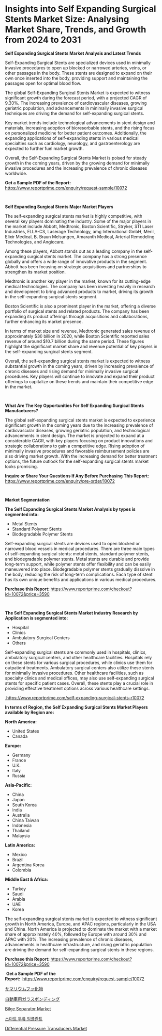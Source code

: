 <p><h1>Insights into Self Expanding Surgical Stents Market Size: Analysing Market Share, Trends, and Growth from 2024 to 2031</h1></p><p><strong>Self Expanding Surgical Stents Market Analysis and Latest Trends</strong></p>
<p><p>Self-Expanding Surgical Stents are specialized devices used in minimally invasive procedures to open up blocked or narrowed arteries, veins, or other passages in the body. These stents are designed to expand on their own once inserted into the body, providing support and maintaining the passages open for optimal blood flow. </p><p>The global Self-Expanding Surgical Stents Market is expected to witness significant growth during the forecast period, with a projected CAGR of 9.30%. The increasing prevalence of cardiovascular diseases, growing geriatric population, and advancements in minimally invasive surgical techniques are driving the demand for self-expanding surgical stents. </p><p>Key market trends include technological advancements in stent design and materials, increasing adoption of bioresorbable stents, and the rising focus on personalized medicine for better patient outcomes. Additionally, the expanding applications of self-expanding stents in various medical specialties such as cardiology, neurology, and gastroenterology are expected to further fuel market growth.</p><p>Overall, the Self-Expanding Surgical Stents Market is poised for steady growth in the coming years, driven by the growing demand for minimally invasive procedures and the increasing prevalence of chronic diseases worldwide.</p></p>
<p><strong>Get a Sample PDF of the Report:&nbsp;</strong> <a href="https://www.reportprime.com/enquiry/request-sample/10072">https://www.reportprime.com/enquiry/request-sample/10072</a></p>
<p>&nbsp;</p>
<p><strong>Self Expanding Surgical Stents Major Market Players</strong></p>
<p><p>The self-expanding surgical stents market is highly competitive, with several key players dominating the industry. Some of the major players in the market include Abbott, Medtronic, Boston Scientific, Stryker, STI Laser Industries, ELLA-CS, Laserage Technology, amg International GmbH, Meril, Elixir Medical, B. Braun Melsungen, Amaranth Medical, Arterial Remodeling Technologies, and Angiocare.</p><p>Among these players, Abbott stands out as a leading company in the self-expanding surgical stents market. The company has a strong presence globally and offers a wide range of innovative products in the segment. Abbott has been focusing on strategic acquisitions and partnerships to strengthen its market position.</p><p>Medtronic is another key player in the market, known for its cutting-edge medical technologies. The company has been investing heavily in research and development to bring advanced products to market, driving its growth in the self-expanding surgical stents segment.</p><p>Boston Scientific is also a prominent player in the market, offering a diverse portfolio of surgical stents and related products. The company has been expanding its product offerings through acquisitions and collaborations, further enhancing its market presence.</p><p>In terms of market size and revenue, Medtronic generated sales revenue of approximately $30 billion in 2020, while Boston Scientific reported sales revenue of around $10.7 billion during the same period. These figures highlight the significant market share and revenue potential of key players in the self-expanding surgical stents segment.</p><p>Overall, the self-expanding surgical stents market is expected to witness substantial growth in the coming years, driven by increasing prevalence of chronic diseases and rising demand for minimally invasive surgical procedures. Key players will continue to innovate and expand their product offerings to capitalize on these trends and maintain their competitive edge in the market.</p></p>
<p>&nbsp;</p>
<p><strong>What Are The Key Opportunities For Self Expanding Surgical Stents Manufacturers?</strong></p>
<p><p>The global self-expanding surgical stents market is expected to experience significant growth in the coming years due to the increasing prevalence of cardiovascular diseases, growing geriatric population, and technological advancements in stent design. The market is projected to expand at a considerable CAGR, with key players focusing on product innovations and strategic collaborations to gain a competitive edge. Rising adoption of minimally invasive procedures and favorable reimbursement policies are also driving market growth. With the increasing demand for better treatment options, the future outlook for the self-expanding surgical stents market looks promising.</p></p>
<p><strong>Inquire or Share Your Questions If Any Before Purchasing This Report:</strong> <a href="https://www.reportprime.com/enquiry/pre-order/10072">https://www.reportprime.com/enquiry/pre-order/10072</a></p>
<p>&nbsp;</p>
<p><strong>Market Segmentation</strong></p>
<p><strong>The Self Expanding Surgical Stents Market Analysis by types is segmented into:</strong></p>
<p><ul><li>Metal Stents</li><li>Standard Polymer Stents</li><li>Biodegradable Polymer Stents</li></ul></p>
<p><p>Self-expanding surgical stents are devices used to open blocked or narrowed blood vessels in medical procedures. There are three main types of self-expanding surgical stents: metal stents, standard polymer stents, and biodegradable polymer stents. Metal stents are durable and provide long-term support, while polymer stents offer flexibility and can be easily maneuvered into place. Biodegradable polymer stents gradually dissolve in the body, reducing the risk of long-term complications. Each type of stent has its own unique benefits and applications in various medical procedures.</p></p>
<p><strong>Purchase this Report:&nbsp;</strong><a href="https://www.reportprime.com/checkout?id=10072&price=3590">https://www.reportprime.com/checkout?id=10072&price=3590</a></p>
<p>&nbsp;</p>
<p><strong>The Self Expanding Surgical Stents Market Industry Research by Application is segmented into:</strong></p>
<p><ul><li>Hospital</li><li>Clinics</li><li>Ambulatory Surgical Centers</li><li>Others</li></ul></p>
<p><p>Self-expanding surgical stents are commonly used in hospitals, clinics, ambulatory surgical centers, and other healthcare facilities. Hospitals rely on these stents for various surgical procedures, while clinics use them for outpatient treatments. Ambulatory surgical centers also utilize these stents for minimally invasive procedures. Other healthcare facilities, such as specialty clinics and medical offices, may also use self-expanding surgical stents for specific patient cases. Overall, these stents play a crucial role in providing effective treatment options across various healthcare settings.</p></p>
<p><a href="https://www.reportprime.com/self-expanding-surgical-stents-r10072">&nbsp;https://www.reportprime.com/self-expanding-surgical-stents-r10072</a></p>
<p><strong>In terms of Region, the Self Expanding Surgical Stents Market Players available by Region are:</strong></p>
<p>
    <p> <strong> North America: </strong>
        <ul>
            <li>United States</li>
            <li>Canada</li>
        </ul>
        </p> 
    <p> <strong> Europe: </strong>
        <ul>
            <li>Germany</li>
            <li>France</li>
            <li>U.K.</li>
            <li>Italy</li>
            <li>Russia</li>
        </ul>
        </p> 
    <p> <strong> Asia-Pacific: </strong>
        <ul>
            <li>China</li>
            <li>Japan</li>
            <li>South Korea</li>
            <li>India</li>
            <li>Australia</li>
            <li>China Taiwan</li>
            <li>Indonesia</li>
            <li>Thailand</li>
            <li>Malaysia</li>
        </ul>
        </p> 
    <p> <strong> Latin America: </strong>
        <ul>
            <li>Mexico</li>
            <li>Brazil</li>
            <li>Argentina Korea</li>
            <li>Colombia</li>
        </ul>
        </p> 
    <p> <strong> Middle East & Africa: </strong>
        <ul>
            <li>Turkey</li>
            <li>Saudi</li>
            <li>Arabia</li>
            <li>UAE</li>
            <li>Korea</li>
        </ul>
    </p>
    </p>
<p><p>The self-expanding surgical stents market is expected to witness significant growth in North America, Europe, and APAC regions, particularly in the USA and China. North America is projected to dominate the market with a market share of approximately 40%, followed by Europe with around 30% and APAC with 20%. The increasing prevalence of chronic diseases, advancements in healthcare infrastructure, and rising geriatric population are driving the demand for self-expanding surgical stents in these regions.</p></p>
<p><strong>Purchase this Report: </strong><a href="https://www.reportprime.com/checkout?id=10072&price=3590">https://www.reportprime.com/checkout?id=10072&price=3590</a></p>
<p>&nbsp;<strong>Get a Sample PDF of the Report:&nbsp;&nbsp;</strong><a href="https://www.reportprime.com/enquiry/request-sample/10072">https://www.reportprime.com/enquiry/request-sample/10072</a></p>
<p><strong></strong></p>
<p><p><a href="https://medium.com/@idellamante2023/%E3%82%B5%E3%83%9E%E3%83%AA%E3%82%A6%E3%83%A0%E3%83%95%E3%83%83%E5%8C%96%E7%89%A9%E5%B8%82%E5%A0%B4%E8%A6%8F%E6%A8%A1-cagr-%E3%83%88%E3%83%AC%E3%83%B3%E3%83%892024-2030-ef2384909d46">サマリウムフッ化物</a></p><p><a href="https://github.com/oqxogxyvqe90775/Market-Research-Report-List-1/blob/main/662196223918.md">自動車用ガラスボンディング</a></p><p><a href="https://view.publitas.com/reportprime-1/bilge-separator-market-share-evolution-and-market-growth-trends-2024-2031/">Bilge Separator Market</a></p><p><a href="https://medium.com/@matthiasdkins856/%EC%8A%A4%EB%A7%88%ED%8A%B8-%EB%AC%B4%EB%A6%8E-%EC%9E%84%ED%94%8C%EB%9E%80%ED%8A%B8-%EC%8B%9C%EC%9E%A5-%EB%B3%B4%EA%B3%A0%EC%84%9C%EB%8A%94-%EC%9D%B4-%EC%8B%9C%EC%9E%A5%EC%9D%98-%EC%B5%9C%EC%8B%A0-%ED%8A%B8%EB%A0%8C%EB%93%9C%EC%99%80-%EC%84%B1%EC%9E%A5-%EA%B8%B0%ED%9A%8C%EB%A5%BC-%EB%B3%B4%EC%97%AC%EC%A4%8D%EB%8B%88%EB%8B%A4-b11361a66b8f">스마트 무릎 임플란트</a></p><p><a href="https://sudsy-motorcycle-bbc.notion.site/Differential-Pressure-Transducers-Market-Analysis-and-Sze-Forecasted-for-period-from-2024-to-2031-2e7a14f654ea46ffbcd10b5176cbd158">Differential Pressure Transducers Market</a></p></p>